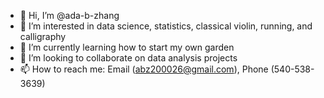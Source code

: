 - 👋 Hi, I’m @ada-b-zhang
- 👀 I’m interested in data science, statistics, classical violin, running, and calligraphy
- 🌱 I’m currently learning how to start my own garden
- 💞️ I’m looking to collaborate on data analysis projects
- 📫 How to reach me: Email (abz200026@gmail.com), Phone (540-538-3639)

<!---
ada-b-zhang/ada-b-zhang is a ✨ special ✨ repository because its `README.md` (this file) appears on your GitHub profile.
You can click the Preview link to take a look at your changes.
--->
